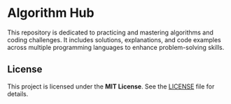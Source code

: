 # Algorithm Hub

This repository is dedicated to practicing and mastering algorithms and coding challenges. It includes solutions, explanations, and code examples across multiple programming languages to enhance problem-solving skills.

## License

This project is licensed under the **MIT License**. See the [LICENSE](LICENSE) file for details.
